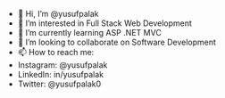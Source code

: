 - 👋 Hi, I’m @yusufpalak
- 👀 I’m interested in Full Stack Web Development
- 🌱 I’m currently learning ASP .NET MVC
- 💞️ I’m looking to collaborate on Software Development
- 📫 How to reach me:
- Instagram: @yusufpalak
- LinkedIn: in/yusufpalak
- Twitter: @yusufpalak0

<!---
yusufpalak/yusufpalak is a ✨ special ✨ repository because its `README.md` (this file) appears on your GitHub profile.
You can click the Preview link to take a look at your changes.
--->
